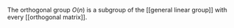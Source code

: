 The orthogonal group $O(n)$ is a subgroup of the [[general linear group]] with every [[orthogonal matrix]].